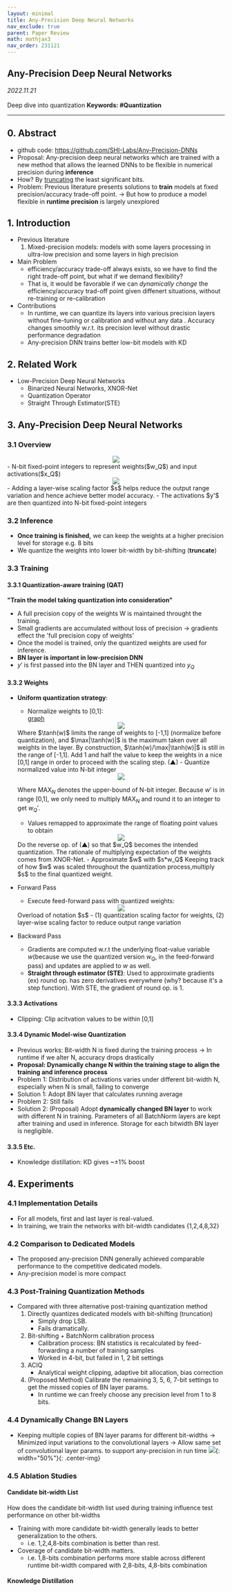 ```yaml
---
layout: minimal
title: Any-Precision Deep Neural Networks 
nav_exclude: true
parent: Paper Review
math: mathjax3
nav_order: 231121
---
```


## Any-Precision Deep Neural Networks 

_2022.11.21_  
 <br>
 Deep dive into quantization
**Keywords: #Quantization**

---

## 0. Abstract
- github code: https://github.com/SHI-Labs/Any-Precision-DNNs
- Proposal: Any-precision deep neural networks which are trained with a new method that allows the learned DNNs to be flexible in numerical precision during **inference**
- How? By <ins>truncating</ins> the least significant bits. 
- Problem: Previous literature presents solutions to **train** models at fixed precision/accuracy trade-off point. $\rightarrow$ But how to produce a model flexible in **runtime precision** is largely unexplored

## 1. Introduction
- Previous literature
    1. Mixed-precision models: models with some layers processing in ultra-low precision and some layers in high precision 
- Main Problem
    - efficiency/accuracy trade-off always exists, so we have to find the right trade-off point, but what if we demand flexibility? 
    - That is, it would be favorable if we can *dynamically change* the efficiency/accuracy trad-off point given diffenert situations, without re-training or re-calibration 
- Contributions 
    - In runtime, we can quantize its layers into various precision layers without fine-tuning or calibration and without any data . Accuracy changes smoothly w.r.t. its precision level without drastic performance degradation 
    - Any-precision DNN trains better low-bit models with KD 


## 2. Related Work
- Low-Precision Deep Neural Networks
    - Binarized Neural Networks, XNOR-Net 
    - Quantization Operator
    - Straight Through Estimator(STE)

## 3. Any-Precision Deep Neural Networks
### 3.1 Overview  

<!-- $$
y = w \cdot x + b
$$ --> 
<div align="center"><img style="background: white;" src="https://latex.codecogs.com/svg.latex?y%20%3D%20w%20%5Ccdot%20x%20%2B%20b"></div>
- N-bit fixed-point integers to represent weights($w_Q$) and input activations($x_Q$)
<!-- $$
y' = s*(w_Q \cdot x_Q) + b
$$ --> 
<div align="center"><img style="background: white;" src="https://latex.codecogs.com/svg.latex?y'%20%3D%20s*(w_Q%20%5Ccdot%20x_Q)%20%2B%20b"></div>
- Adding a layer-wise scaling factor $s$ helps reduce the output range variation and hence achieve better model accuracy. 
- The activations $y'$ are then quantized into N-bit fixed-point integers

### 3.2 Inference
- **Once training is finished,** we can keep the weights at a higher precision level for storage e.g. 8 bits
- We quantize the weights into lower bit-width by bit-shifting (**truncate**)

### 3.3 Training 

#### 3.3.1 Quantization-aware training (QAT)
**"Train the model taking quantization into consideration"**
- A full precision copy of the weights W is maintained throught the training. 
- Small gradients are accumulated without loss of precision → gradients effect the 'full precision copy of weights' 
- Once the model is trained, only the quantized weights are used for inference. 
- **BN layer is important in low-precision DNN** 
- $y'$ is first passed into the BN layer and THEN quantized into $y_Q$
    
#### 3.3.2 Weights 

- **Uniform quantization strategy**: 
    - Normalize weights to [0,1]:  
    [graph](https://www.desmos.com/calculator/1du8fwsskp)  
    <!-- $$
    w' = \frac{tanh(w)}{2\max(|tanh(w)|)}+0.5 = \frac{1}{2}*(\frac{tanh(w)}{\max(|tanh(w)|)}+1)
    $$ --> 
    <div align="center"><img style="background: white;" src="https://latex.codecogs.com/svg.latex?%20%20%20%20w'%20%3D%20%5Cfrac%7Btanh(w)%7D%7B2%5Cmax(%7Ctanh(w)%7C)%7D%2B0.5%20%3D%20%5Cfrac%7B1%7D%7B2%7D*(%5Cfrac%7Btanh(w)%7D%7B%5Cmax(%7Ctanh(w)%7C)%7D%2B1)"></div> 
    Where $\tanh(w)$ limits the range of weights to [-1,1] (normalize before quantization), and $\max|\tanh(w)|$ is the maximum taken over all weights in the layer. By construction, $\tanh(w)/\max|\tanh(w)|$ is still in the range of [-1,1]. Add 1 and half the value to keep the weights in a nice [0,1] range in order to proceed with the scaling step. (▲)
    - Quantize normalized value into N-bit integer     
    <!-- $$
    w_Q' = \text{INT}(round(w'* \text{MAX}_N)) \quad s' = 1/\text{MAX}_N
    $$ --> 
    <div align="center"><img style="background: white;" src="https://latex.codecogs.com/svg.latex?%20%20%20%20w_Q'%20%3D%20%5Ctext%7BINT%7D(round(w'*%20%5Ctext%7BMAX%7D_N))%20%5Cquad%20s'%20%3D%201%2F%5Ctext%7BMAX%7D_N"></div>  
    
    Where $\text{MAX}_N$ denotes the upper-bound of N-bit integer. Because $w'$ is in range [0,1], we only need to multiply $\text{MAX}_N$ and round it to an integer to get $w_Q'$. 
    - Values remapped to approximate the range of floating point values to obtain  

    <!-- $$
    w_Q = 2*w_Q'-1 \quad s = \mathbb{E}(|w|)/MAX_N
    $$ --> 
    <div align="center"><img style="background: white;" src="https://latex.codecogs.com/svg.latex?%20%20%20%20%20%20%20%20w_Q%20%3D%202*w_Q'-1%20%5Cquad%20s%20%3D%20%5Cmathbb%7BE%7D(%7Cw%7C)%2FMAX_N"></div> 
    Do the reverse op. of (▲) so that $w_Q$ becomes the intended quantization. The rationale of multiplying expectation of the weights comes from XNOR-Net. 
    - Approximate $w$ with $s*w_Q$
    Keeping track of how $w$ was scaled throughout the quantization process,multiply $s$ to the final quantized weight. 

- Forward Pass
    - Execute feed-forward pass with quantized weights:  

    <!-- $$
    y' = s*(w_Q \cdot x_Q) + b
    $$ --> 
    <div align="center"><img style="background: white;" src="https://latex.codecogs.com/svg.latex?%20%20%20%20%20%20%20%20y'%20%3D%20s*(w_Q%20%5Ccdot%20x_Q)%20%2B%20b"></div>
    Overload of notation $s$ - (1) quantization scaling factor for weights, (2) layer-wise scaling factor to reduce output range variation 

- Backward Pass
    - Gradients are computed w.r.t the underlying float-value variable $w$(because we use the quantized version $w_Q$, in the feed-forward pass) and updates are applied to $w$ as well.
    - **Straight through estimator (STE)**: Used to approximate gradients   
        (ex) round op. has zero derivatives everywhere (why? because it's a step function). With STE, the gradient of round op. is 1. 

#### 3.3.3 Activations 
- Clipping: Clip acitvation values to be within [0,1]

#### 3.3.4 Dynamic Model-wise Quantization 
- Previous works: Bit-width N is fixed during the training process → In runtime if we alter N, accuracy drops drastically 
- **Proposal: Dynamically change N within the training stage to align the training and inference process**
- Problem 1: Distribution of activations varies under different bit-width N, especially when N is small, failing to converge 
- Solution 1: Adopt BN layer that calculates running average
- Problem 2: Still fails
- Solution 2: (Proposal) Adopt **dynamically changed BN layer** to work with different N in training. Parameters of all BatchNorm layers are kept after training and used in inference. Storage for each bitwidth BN layer is negligible. 


#### 3.3.5 Etc. 
- Knowledge distillation: KD gives ~$\pm$1% boost

## 4. Experiments
### 4.1 Implementation Details
- For all models, first and last layer is real-valued. 
- In training, we train the networks with bit-width candidates {1,2,4,8,32}

### 4.2 Comparison to Dedicated Models 
- The proposed any-precision DNN generally achieved comparable performance to the competitive dedicated models. 
- Any-precision model is more compact

### 4.3 Post-Training Quantization Methods 
- Compared with three alternative post-training quantization method
    1. Directly quantizes dedicated models with bit-shifting (truncation)
        - Simply drop LSB. 
        - Fails dramatically. 
    2. Bit-shifting + BatchNorm calibration process
        - Calibration process: BN statistics is recalculated by feed-forwarding a number of training samples
        - Worked in 4-bit, but failed in 1, 2 bit settings
    3. ACIQ
        - Analytical weight clipping, adaptive bit allocation, bias correction
    4. (Proposed Method) Calibrate the remaining 3, 5, 6, 7-bit settings to get the missed copies of BN layer params. 
        - In runtime we can freely choose any precision level from 1 to 8 bits. 

### 4.4 Dynamically Change BN Layers
- Keeping multiple copies of BN layer params for different bit-widths
    → Minimized input variations to the convolutional layers
    → Allow same set of convolutional layer params. to support any-precision in run time
![](/img/2023-11-25-01-31-57.png){: width="50%"}{: .center-img}

### 4.5 Ablation Studies
#### Candidate bit-width List 
How does the candidate bit-width list used during training influence test performance on other bit-widths
- Training with more candidate bit-width generally leads to better generalization to the others.
    - i.e. 1,2,4,8-bits combination is better than rest. 
- Coverage of candidate bit-width matters.
    - i.e. 1,8-bits combination performs more stable across different runtime bit-width compared with 2,8-bits, 4,8-bits combination  

#### Knowledge Distillation